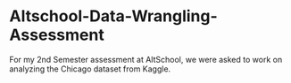 # Altschool-Data-Wrangling-Assessment
For my 2nd Semester assessment at AltSchool, we were asked to work on analyzing the Chicago dataset from Kaggle.
